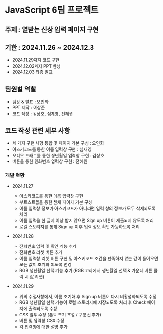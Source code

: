 # JavaScript 6팀 프로젝트

## 주제 : 열받는 신상 입력 페이지 구현
## 기한 : 2024.11.26 ~ 2024.12.3
 - 2024.11.29까지 코드 구현
 - 2024.12.02까지 PPT 완성
 - 2024.12.03 최종 발표

## 팀원별 역할
 - 팀장 & 발표 : 오인화
 - PPT 제작 : 이상준
 - 코드 작성 : 김상호, 심재영, 전혜원

## 코드 작성 관련 세부 사항
 - 세 가지 구현 사항 통합 및 페이지 기본 구성 : 오인화
 - 아스키코드를 통한 이름 입력창 구현 : 심재영
 - 오디오 드래그를 통한 생년월일 입력창 구현 : 김상호
 - 버튼을 통한 전화번호 입력창 구현 : 전혜원

### 개발 현황
 - 2024.11.27
    - 아스키코드를 통한 이름 입력창 구현
    - 부트스트랩을 통한 전체 페이지 기본 구성
    - 이름 입력창 정보가 아스키코드가 아니라면 입력 창의 정보가 모두 삭제되도록 처리
    - 이름 입력을 한 글자 이상 받지 않으면 Sign up 버튼이 제출되지 않도록 처리
    - 로컬 스토리지를 통해 Sign up 이후 입력 정보 확인 가능하도록 처리

 - 2024.11.28
   - 전화번호 입력 및 확인 기능 추가
   - 전화번호 리셋 버튼 추가
   - 이름 입력창 리셋 버튼 구현 및 아스키코드 조건을 만족하지 않는 값이 들어오면 모든 값이 초기화 되도록 변경
   - RGB 생년월일 선택 기능 추가 (RGB 고리에서 생년월일 선택 & 가운데 버튼 클릭 시 값 리셋)

 - 2024.11.29
   - 위의 수정사항에서, 이름 초기화 후 Sign up 버튼이 다시 비활성화되도록 수정
   - RGB 생년월일 선택 기능이 로컬 스토리지에 저장되도록 처리 후 Check 페이지에 출력되도록 수정
   - CSS 일부 수정 (폰트 크기 조절 / 구분선 추가)
   - 버튼 및 입력창 CSS 수정
   - 각 입력창에 대한 설명 추가 